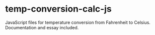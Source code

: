 # temp-conversion-calc-js
JavaScript files for temperature conversion from Fahrenheit to Celsius. Documentation and essay included.

